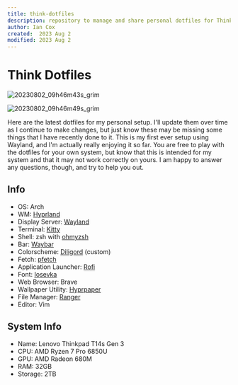 ```yaml
---
title: think-dotfiles
description: repository to manage and share personal dotfiles for ThinkPad
author: Ian Cox
created:  2023 Aug 2
modified: 2023 Aug 2
---
```


# Think Dotfiles

![20230802_09h46m43s_grim](https://github.com/Aerdian/think-dotfiles/assets/30437001/c892708c-0738-4f31-96e2-b149a141371a)

![20230802_09h46m49s_grim](https://github.com/Aerdian/think-dotfiles/assets/30437001/84186ea0-3cb2-4155-8a4a-a528a1ef2e8f)

Here are the latest dotfiles for my personal setup. I'll update them over time as I continue to make changes, but just know these may be missing some things that I have recently done to it. This is my first ever setup using Wayland, and I'm actually really enjoying it so far. You are free to play with the dotfiles for your own system, but know that this is intended for my system and that it may not work correctly on yours. I am happy to answer any questions, though, and try to help you out.

## Info

- OS: Arch
- WM: [Hyprland](https://github.com/hyprwm/Hyprland)
- Display Server: [Wayland](https://github.com/wayland-project)
- Terminal: [Kitty](https://github.com/kovidgoyal/kitty)
- Shell: zsh with [ohmyzsh](https://github.com/ohmyzsh/ohmyzsh)
- Bar: [Waybar](https://github.com/Alexays/Waybar)
- Colorscheme: [Diligord](https://github.com/Aerdian/diligord) (custom)
- Fetch: [pfetch](https://github.com/dylanaraps/pfetch)
- Application Launcher: [Rofi](https://github.com/davatorium/rofi)
- Font: [Iosevka](https://github.com/be5invis/Iosevka)
- Web Browser: Brave
- Wallpaper Utility: [Hyprpaper](https://github.com/hyprwm/hyprpaper)
- File Manager: [Ranger](https://github.com/ranger/ranger)
- Editor: Vim

## System Info

- Name: Lenovo Thinkpad T14s Gen 3
- CPU: AMD Ryzen 7 Pro 6850U
- GPU: AMD Radeon 680M
- RAM: 32GB
- Storage: 2TB
